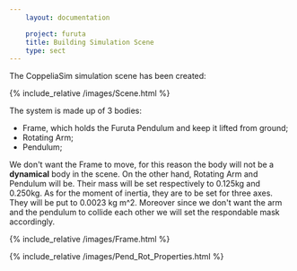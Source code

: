 ```yaml
---
    layout: documentation

    project: furuta
    title: Building Simulation Scene
    type: sect
---
```


The CoppeliaSim simulation scene has been created:

{% include_relative /images/Scene.html %}

The system is made up of 3 bodies:

* Frame, which holds the Furuta Pendulum and keep it lifted from ground;
* Rotating Arm;
* Pendulum;

We don't want the Frame to move, for this reason the body will not be a **dynamical** body in the scene. On the other hand, Rotating Arm and Pendulum will be. Their mass will be set respectively to 0.125kg and 0.250kg. As for the moment of inertia, they are to be set for three axes. They will be put to 0.0023 kg m^2. Moreover since we don't want the arm and the pendulum to collide each other we will set the respondable mask accordingly.

{% include_relative /images/Frame.html %}

{% include_relative /images/Pend_Rot_Properties.html %}



